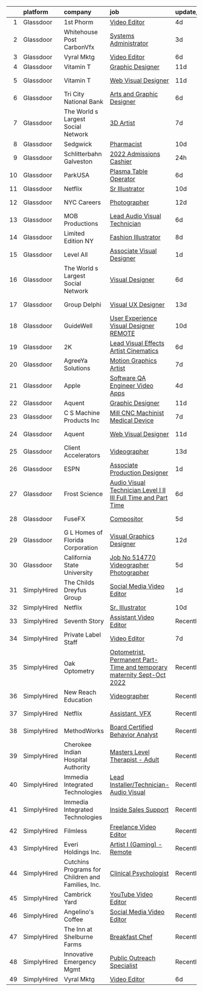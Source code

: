 

|    | platform    | company                                           | job                                                                                                                                                                                                                                                                                                                                                                                                                                                                                                                                                                                                                                                                                                                                                                                                                                                                                                                                                                                                                                                                                                                                                                                                                                                                                                                 | update_time   | location             |
|---:|:------------|:--------------------------------------------------|:--------------------------------------------------------------------------------------------------------------------------------------------------------------------------------------------------------------------------------------------------------------------------------------------------------------------------------------------------------------------------------------------------------------------------------------------------------------------------------------------------------------------------------------------------------------------------------------------------------------------------------------------------------------------------------------------------------------------------------------------------------------------------------------------------------------------------------------------------------------------------------------------------------------------------------------------------------------------------------------------------------------------------------------------------------------------------------------------------------------------------------------------------------------------------------------------------------------------------------------------------------------------------------------------------------------------|:--------------|:---------------------|
|  1 | Glassdoor   | 1st Phorm                                         | [Video Editor](https://www.glassdoor.com/partner/jobListing.htm?pos=105&ao=1110586&s=58&guid=0000018118e86fadbaac87a27a4625d6&src=GD_JOB_AD&t=SR&vt=w&ea=1&cs=1_883567a1&cb=1653980295438&jobListingId=1007895334569&cpc=3E251C7E648E8D76&jrtk=3-0-1g4cegruer15e801-1g4cegrutq0u9800-2b8b6a2e83d3ae42--6NYlbfkN0AuAjYKnBHsdkcMxrD7ZJITXxV72vImVt5xOyKRJQecNAe9lQrsZPplRQaaWP26GCI5WWiPkrIIGtVwuwPPcHJH8KLc-Ro81IZYmy4WBhrib5UQpGt_-i6qxmAaMmogJhHpCgbCuQ53BOwH8YiWWEsGsspce6s4XHqewKlgD7ZgxSD6mrI_8ps5cCyOxB8adKDHatkLCQ_-8JZVUps4_jTTeiCYb0nTtXfrppIEFMga-3GOFnSjtk_b6gnSv4BNDlkr3aYPCxxaLwyd5-3hg8gRkxSgdMt_JNqfY-TrtiEbas2dYKoB7bpMeytN3n4Wr8eQjgIZhXy7H-olBfREQzbZbhgcgt7A9T2FFSNRLyTZOf9OLqWjMch2S_dHfIzDLdLsPRNml_j6D4hVLUKGqy42kMuEiDDy5HQ3-t5ZZ78AHMA3QZZWfSHmFoS3QPJNa3maFNbhmpZco1Wh-NceZAzUYZkdzBHJby8yHP-nDt08a4GNk91txq_c)                                                                                                                                                                                                                                                                                                                                                                                                                                                                             | 4d            | Fenton, MO           |
|  2 | Glassdoor   | Whitehouse Post   CarbonVfx                       | [Systems Administrator](https://www.glassdoor.com/partner/jobListing.htm?pos=104&ao=1110586&s=58&guid=0000018118e86fadbaac87a27a4625d6&src=GD_JOB_AD&t=SR&vt=w&ea=1&cs=1_c2f66d00&cb=1653980295438&jobListingId=1007898674568&cpc=18C9CE28155C17C5&jrtk=3-0-1g4cegruer15e801-1g4cegrutq0u9800-bc8aa8a7b4b16829--6NYlbfkN0DJ9Yl_ycJQ4E3DfPxLX-qRH4ZtXmUQDeZJJEArTLTcZOiPjrgWaPmoFwEJ1fjKgSdeYe45Vhgp4wYwzfcXQtwhHFtg4oO8tuboXhAoPF46l0B3TnDH3Ns-lWx3PwN-tqgCQrYw7Rl_U6nMTtBBGORr8jljPiytuUZSJkBE52WVpihAwW9gPb15auIIwWtDQ7n3DLSfyX31NILPwng0gs-y775CmuXSVpQ0LYRYAm07Eq-Uin26xWOVNIf9V_XwCTU5JaGZ0JrDAkFz42o-6ldVij1bkqSUIrtba7x5V-0zg4fLfANsVQna7veHSd5t0XxtcM9zfHvLFgOvazwbCTarZOPlzpuC5LRjn_CjySGz-F6WvJrSI3NTjJ1Bq5CG3J-DHmUa4ich1p-vaaFUsfYuZsyucIYNDI6QQ7ybaLW5QB8WqUpIsXvq6bNbkB5-SSqXf7YG5G5vgHqpww8dQFkRP0gD_6Od4BHl-lFnyMohkPjlmqH7VVb9y-4gopNa_oo%3D)                                                                                                                                                                                                                                                                                                                                                                                                                                                      | 3d            | New York, NY         |
|  3 | Glassdoor   | Vyral Mktg                                        | [Video Editor](https://www.glassdoor.com/partner/jobListing.htm?pos=120&ao=1136043&s=58&guid=0000018118e86fadbaac87a27a4625d6&src=GD_JOB_AD&t=SR&vt=w&ea=1&cs=1_56e1b3a5&cb=1653980295441&jobListingId=1007889695459&jrtk=3-0-1g4cegruer15e801-1g4cegrutq0u9800-2de894077b9d2457-)                                                                                                                                                                                                                                                                                                                                                                                                                                                                                                                                                                                                                                                                                                                                                                                                                                                                                                                                                                                                                                  | 6d            | Omaha, NE            |
|  4 | Glassdoor   | Vitamin T                                         | [Graphic Designer](https://www.glassdoor.com/partner/jobListing.htm?pos=116&ao=1110586&s=58&guid=0000018118e86fadbaac87a27a4625d6&src=GD_JOB_AD&t=SR&vt=w&cs=1_3a23716a&cb=1653980295440&jobListingId=1007877187329&cpc=9908D8D4413DBB8A&jrtk=3-0-1g4cegruer15e801-1g4cegrutq0u9800-a904d3ba8a45659f--6NYlbfkN0DMrcEu7yrtATojKJA7cEzGQ3FdRGWLh0CZQInL4ECGI6k5tN82kdM0OKoro5eXmjrufZqZtXfByh95POie7Dk4LU8AtDKfROUtvhwyHSRX0BPiC4O9LsMimw_JRRO4mI7EgKB9dPnx7FcR5W7gjg1_OSVrvxRwmVUfNlu4UljO7qmunUeQxQ8sg9Rfd1A3Y1r7VfgkFqe45xXtq8pAT9IpyajOgm3jxp0uO18HXWuwNFJRtBdT3LluFNIq2IXhz05rfe9_tSNZoaCiZ9gyuZTRnScCr6yhWgpYNQroEjYAlEZX0qiaF5czuy4pQk5miUx3SRJx_98Y1w-tYFTgfKU7gshBiuByP6-pQ55WsfK6OIleLUEuo9z70UOtlbWtRC35gfkCHEyu7lWh8DR2gzfh-X54sE-353484gDkFwupYRvpMl_2l9gMKq41bMZN29UJN1OL5RowvA%3D%3D)                                                                                                                                                                                                                                                                                                                                                                                                                                                                                                                  | 11d           | Remote               |
|  5 | Glassdoor   | Vitamin T                                         | [Web   Visual Designer](https://www.glassdoor.com/partner/jobListing.htm?pos=117&ao=1110586&s=58&guid=0000018118e86fadbaac87a27a4625d6&src=GD_JOB_AD&t=SR&vt=w&cs=1_5608bd29&cb=1653980295441&jobListingId=1007877187508&jrtk=3-0-1g4cegruer15e801-1g4cegrutq0u9800-acaad14bb38a695d--6NYlbfkN0DMrcEu7yrtATojKJA7cEzGQ3FdRGWLh0CZQInL4ECGI6k5tN82kdM0cJmh4vC7Ggio7PLdgOHHVuOzOi6uTs9RWHmyaiKaD_HkUk0hROxddZEloLnbtSaaLeJWzugv_0jKLMHoNcUu8Yx0lCeLcIoVzfX7h3VX2SqFCN2y-ptS2woJaCCfCH2lOIDj6Mf7tbGYLnUhjj2c90__hQSUUFiVhA1UEwMaKNoTGDR7FG5DkOIaYNKnkSsKpaUMwZOkF8yCLf-PETL58TthSLmxQM05K2jRpVZBqYzGouckHHmAklwd3q50A-ZwslAz5Sef4KecYtQL-VaN8xly12x_l9ORK6muBpGGwSdERx-nSUFcJRVBrN82iSd1eXxTaOaI4yasQZIwjWooc5qVbQsTxdBq7HZ3bWSuNlMgUwEKO-FocJGlQw24VWq_XJ8RrlsdPszDkv4NeX6UsA%3D%3D)                                                                                                                                                                                                                                                                                                                                                                                                                                                                                                                                  | 11d           | Houston, TX          |
|  6 | Glassdoor   | Tri City National Bank                            | [Arts and Graphic Designer](https://www.glassdoor.com/partner/jobListing.htm?pos=123&ao=1136043&s=58&guid=0000018118e86fadbaac87a27a4625d6&src=GD_JOB_AD&t=SR&vt=w&cs=1_b6b96173&cb=1653980295441&jobListingId=1007887952504&jrtk=3-0-1g4cegruer15e801-1g4cegrutq0u9800-1e8853d53a006f09-)                                                                                                                                                                                                                                                                                                                                                                                                                                                                                                                                                                                                                                                                                                                                                                                                                                                                                                                                                                                                                          | 6d            | Oak Creek, WI        |
|  7 | Glassdoor   | The World s Largest Social Network                | [3D Artist](https://www.glassdoor.com/partner/jobListing.htm?pos=114&ao=1110586&s=58&guid=0000018118e86fadbaac87a27a4625d6&src=GD_JOB_AD&t=SR&vt=w&ea=1&cs=1_36945fe1&cb=1653980295440&jobListingId=1007887320014&cpc=451933188B21919D&jrtk=3-0-1g4cegruer15e801-1g4cegrutq0u9800-5a9b5b0777c65463--6NYlbfkN0DSgjPPcnEdvoK3uuxfISLALE6pB1FR7YSHOr_tSg5_QGIhoz_2VqUepdcKLBLI_zS2blUDbD7HHtjy1zKC_nmU-WXsTEr0zUGrzPJlaAdyCnT4m7SFmb2u7B4QI22uFENgKBdGeJpQrBaDSPonRTJFynOiHdeaKH7RCKR4zL4zhEfeWF35rSkYk_oq6qEcAY6pGhouFD_Q4ZDhUmqD_JAY0GPl0pvTK33MfiYmc87iXV94H--OvoZEDslIvJy7xYz5Z41_FKZqYJ6yCQbD1aQpMaTm4g1zKxniHN24bLj5fnuU8rBYi9VKGXS-gG-ueoXGDTS0LdzBy5Pa25zezejrNsT73IuAYml78toTRA1kBsQIPb0zYZ_gVRHg-463UE9Pw8jHqLAwUZn5GJXrcAPD3Fiyqd2pxQovr6u30DVjkn4xR6VqZdDwul3LkidGKdvPceHmjdXHqeCNr1WKTmZXXDtRX-3vRoxyoMMvCp4IUvA35qbpVLw31poQWYZXne7VfdxN6PTl1Y815dlhjzaFZLm_SYr7N36AFv6Nrn0wC7GJuN1yU6Gbb6UMDB5FtIQCsuTToYDGXw%3D%3D)                                                                                                                                                                                                                                                                                                                                                                                    | 7d            | Menlo Park, CA       |
|  8 | Glassdoor   | Sedgwick                                          | [Pharmacist](https://www.glassdoor.com/partner/jobListing.htm?pos=128&ao=1136043&s=58&guid=0000018118e86fadbaac87a27a4625d6&src=GD_JOB_AD&t=SR&vt=w&cs=1_ecb83987&cb=1653980295441&jobListingId=1007880304746&jrtk=3-0-1g4cegruer15e801-1g4cegrutq0u9800-745ed7072bc899ee-)                                                                                                                                                                                                                                                                                                                                                                                                                                                                                                                                                                                                                                                                                                                                                                                                                                                                                                                                                                                                                                         | 10d           | Remote               |
|  9 | Glassdoor   | Schlitterbahn Galveston                           | [2022 Admissions Cashier](https://www.glassdoor.com/partner/jobListing.htm?pos=110&ao=1110586&s=58&guid=0000018118e86fadbaac87a27a4625d6&src=GD_JOB_AD&t=SR&vt=w&cs=1_8b62fdc2&cb=1653980295439&jobListingId=1007903884399&cpc=8795CF9063CD573D&jrtk=3-0-1g4cegruer15e801-1g4cegrutq0u9800-200c3f71515d449f--6NYlbfkN0BezJraaXTUyBqeD2vvm7yHwBKNBmwPhpOyIv_3euX4jjkPtSnsWOvVVYJbZ5ZCDLrLdE8ClggFSIUvWeX2X1DyV1qnXzICJzmUMgXOhjbXkhJArxm0JnJD_9qNPf_Y208-2_W_CVfTOfMtXgDH1GRfJXAy5ZXF3TJ4Dc7XpmV76eM4vYxGktGj4v9tbNBYlVrdc0TDkUUM2tU1sl9ksVqQkWa7x00BIFm17sLbRm6SJ6O65fpc5AuvJ_t6_bAsfBgcBDBqSncanE2Tr5_Cype6tbwrtccZUiyPx-Iv258pRtb_iiNW-F-tnrCBbWTSaD-39cZQ6Lm2_iOpTpshpGStQG8alztZQAFVP_9t-JifgSY3i8nFkml_AySh4pcqK6NEkgiBUojLQY9uf5tCpGPmuwQmV_9cflY3V9NQmw9fBcuSpZ3EDmkrYz-2bpeHrbRBax10tRQuviGLwCvvPvtgFXt_tn70zQjFAaF51bSPGV9CN9ofXgqEHxR0RAvM1oEFa9XeM9r1xXuwfUzrl2uMbINS5sW_FGKUnuQQs51iAk3dO8DUEvwua-klN2bU-LHDx7Q4-CNagfBXxLlS9gDoRb9Q391-cXmumsujb0Qu1_GTSuDWeWoK48xK93f6k16_eGpiodVVEkp9Ci3s-RF-OIsdwAqkFyShSR8-betQn_QVNarTiDQ6zxFyoIUSVQ2yISkjoGSlrHOSyPlDRcDZFxN9a93y7-_9K5i6MBLWmxwcFP5b-7z5kT8VQ_3kzC6THH_XJhEUdd0zJks8hC7eeCkdvnxaMlywzFuLoEhXHIrwL1Aeboz9FfkJg8QtwtAEIDWlZ_R6KTwtKxTGBjSXo0hAgmACHRVNq1eTdBfMhv02Iq7M8nQcvCB0g4FGMgk%3D)                                                         | 24h           | Galveston, TX        |
| 10 | Glassdoor   | ParkUSA                                           | [Plasma Table Operator](https://www.glassdoor.com/partner/jobListing.htm?pos=127&ao=1136043&s=58&guid=0000018118e86fadbaac87a27a4625d6&src=GD_JOB_AD&t=SR&vt=w&cs=1_f00c3ca7&cb=1653980295441&jobListingId=1007889867986&jrtk=3-0-1g4cegruer15e801-1g4cegrutq0u9800-b03be94b91ebca61-)                                                                                                                                                                                                                                                                                                                                                                                                                                                                                                                                                                                                                                                                                                                                                                                                                                                                                                                                                                                                                              | 6d            | Houston, TX          |
| 11 | Glassdoor   | Netflix                                           | [Sr  Illustrator](https://www.glassdoor.com/partner/jobListing.htm?pos=118&ao=1136043&s=58&guid=0000018118e86fadbaac87a27a4625d6&src=GD_JOB_AD&t=SR&vt=w&cs=1_f021136e&cb=1653980295441&jobListingId=1007880312763&jrtk=3-0-1g4cegruer15e801-1g4cegrutq0u9800-aba62c5e690865f5-)                                                                                                                                                                                                                                                                                                                                                                                                                                                                                                                                                                                                                                                                                                                                                                                                                                                                                                                                                                                                                                    | 10d           | Remote               |
| 12 | Glassdoor   | NYC Careers                                       | [Photographer](https://www.glassdoor.com/partner/jobListing.htm?pos=130&ao=1136043&s=58&guid=0000018118e86fadbaac87a27a4625d6&src=GD_JOB_AD&t=SR&vt=w&cs=1_3d685e69&cb=1653980295441&jobListingId=1007873133841&jrtk=3-0-1g4cegruer15e801-1g4cegrutq0u9800-4e7b1ebae02a3519-)                                                                                                                                                                                                                                                                                                                                                                                                                                                                                                                                                                                                                                                                                                                                                                                                                                                                                                                                                                                                                                       | 12d           | Brooklyn, NY         |
| 13 | Glassdoor   | MOB Productions                                   | [Lead Audio Visual Technician](https://www.glassdoor.com/partner/jobListing.htm?pos=102&ao=1110586&s=58&guid=0000018118e86fadbaac87a27a4625d6&src=GD_JOB_AD&t=SR&vt=w&ea=1&cs=1_3c6471d1&cb=1653980295438&jobListingId=1007889712912&cpc=1120CD366D53BFD9&jrtk=3-0-1g4cegruer15e801-1g4cegrutq0u9800-ab029ab16408aced--6NYlbfkN0ABlbJPZ0stUHpmFXGlQZFkOa9tZ2h99uxB09vaEB3zwXxRPgpU-i-zf8TtwM7Hmje4rvHHpk0XPrj4TDAefpNvoCVT6VHhzoP8_iqyFOFmQ6O5hlG-JThRauFQU7GfV8wFTNdcFw07ohKFVOnuWmCLFCJfXwYhTHmdnoc6kzr7LwAcx4fIwfohFa-p4ZI8wZD4hwAqW56GtYct5wRZ3-FFFZoDQti7QVZ8U69Gur4t36rWPJjSOp-5lzJi_gCNdGbCFqFgEetg5W_25Y8UxG5I5PoZBQPdzzTio5JfwyIonEjftIL6ElLaVylCwXDnjlPtrmnacbNQP52XmsJMuIj0zYWj539SrJh_-AntkblLrIct7YMR-NOsb9Rt946ewngY8idkjY6gVq30Z0yhcxGWLvmgKVbkZ5nv9xz6wNdf4aPg63oKgic5aRnNN722eAe2d6yIaxvzSG0U4zbl-5gZsVXX-BJ0O3F4HrIO2f8GNiFbFeE_XSSMUxQ4M-xe47rUL_b0eMi7bA%3D%3D)                                                                                                                                                                                                                                                                                                                                                                                                                                 | 6d            | Alabama              |
| 14 | Glassdoor   | Limited Edition NY                                | [Fashion Illustrator](https://www.glassdoor.com/partner/jobListing.htm?pos=119&ao=1136043&s=58&guid=0000018118e86fadbaac87a27a4625d6&src=GD_JOB_AD&t=SR&vt=w&ea=1&cs=1_9854da33&cb=1653980295441&jobListingId=1007882435011&jrtk=3-0-1g4cegruer15e801-1g4cegrutq0u9800-7d49bf2b1f033683-)                                                                                                                                                                                                                                                                                                                                                                                                                                                                                                                                                                                                                                                                                                                                                                                                                                                                                                                                                                                                                           | 8d            | Monroe, NY           |
| 15 | Glassdoor   | Level All                                         | [Associate Visual Designer](https://www.glassdoor.com/partner/jobListing.htm?pos=112&ao=1110586&s=58&guid=0000018118e86fadbaac87a27a4625d6&src=GD_JOB_AD&t=SR&vt=w&cs=1_f93602ea&cb=1653980295439&jobListingId=1007901804440&cpc=FA84DF7EA1EC2398&jrtk=3-0-1g4cegruer15e801-1g4cegrutq0u9800-624adba811050515--6NYlbfkN0CgBgcxuOwrlzWFp0xvOgllyDb1Hw7UsKEX_IsXppgvM45FUqvDc36zKvNsGjws-2g1kKo9pMTIURXbdSCGpjqaGLZRu-lf2fHVHODx_34wbLPsjQAuIEaMwwqmU6TEKyMWu0hXsOQ_SyjefDAzfETugE_LN0y3p8cSMi8MBB8bgrnNZID97D16c5JA-i-_XTPJ5U5BoGMCQVFudha4lKvwYhb5ogk5eJ5gwc8Z-RAjbHMjOljLQib0Yif3E3HQdiierDpocog_P1UGyOJXPCbtNVT8BWuAnP4BYiCszgdSy5rq7ik0RA4sZfYcZazzUEOKmO0Apt8_kvkF_yrarOwk97gwxHNR5HTYNMZT_4jlTdfmg3O2LjTFyAO6ZkjvZd-YQbshthHOqrWPG2p0Epm1fvk2oTHTfY_PM4ZuD8OJUb4h4dMewBVNVMaiSJlaeajJR6gdcDTdc2cnwgPJagYEqf6PHcWPxLw8I68hQDxrO0kQbI_jSJw4LrJ1sXk-dLJhw5mwICbVu0HQiBsYqyOa)                                                                                                                                                                                                                                                                                                                                                                                                                                     | 1d            | New York, NY         |
| 16 | Glassdoor   | The World s Largest Social Network                | [Visual Designer](https://www.glassdoor.com/partner/jobListing.htm?pos=111&ao=1110586&s=58&guid=0000018118e86fadbaac87a27a4625d6&src=GD_JOB_AD&t=SR&vt=w&ea=1&cs=1_c5e53ac3&cb=1653980295440&jobListingId=1007890992120&cpc=9DC6E4D8324653EE&jrtk=3-0-1g4cegruer15e801-1g4cegrutq0u9800-af66c03ac24e5d42--6NYlbfkN0DSgjPPcnEdvoK3uuxfISLALE6pB1FR7YSHOr_tSg5_QGIhoz_2VqUepdcKLBLI_zR7N3HAHyg0z0aRBCTu3Zflq2h9-v3zt9ppqQoqQ8JxvymFTl0RPYfDobvpJQ5gja_2gQGEdstDFbeWEIFRDZLiuSEDT9OsBe6vvum2lUJJFDaLR4BLXAkZtfSOGTqm066VflIsmtAm1KMy9FZiZ0CAKUsWelyq172by1BnupMkUb8o2kXh4m4jkoyohHmMfhu7ljI2zgWj1OkAHwe1AfqLGQzOYeJWT9v1msGOWEO7Gg3ri0BZCt8_jFSYV5ya0yzFKnAabJTrNb2z_vtMKhVWR2VrciXWdckGMDLGPpWafsenxmZM94D34a50tOgwTAzZ6N17w3ASLUXjfJ6Kfbm602pV-7G53UR4mERrYm_qU2g3CY2NPwo2ujaNjg7h4hdN_zKPlxnBM5Uxdlofk39Hs6w3bKK33BQld7a8YKdwuLV0LCJxYAPE6rb71u4PD1lkDniUaJhcpVwSPzjRQ20UisOyIXi6nePblUOwCH1XgtpkqPV9qWQOcpM189ZVjmG-laX9sBEgdQ%3D%3D)                                                                                                                                                                                                                                                                                                                                                                              | 6d            | Menlo Park, CA       |
| 17 | Glassdoor   | Group Delphi                                      | [Visual UX Designer](https://www.glassdoor.com/partner/jobListing.htm?pos=124&ao=1136043&s=58&guid=0000018118e86fadbaac87a27a4625d6&src=GD_JOB_AD&t=SR&vt=w&cs=1_9067e526&cb=1653980295441&jobListingId=1007869100631&jrtk=3-0-1g4cegruer15e801-1g4cegrutq0u9800-43b3aa66620b9583-)                                                                                                                                                                                                                                                                                                                                                                                                                                                                                                                                                                                                                                                                                                                                                                                                                                                                                                                                                                                                                                 | 13d           | New York, NY         |
| 18 | Glassdoor   | GuideWell                                         | [User Experience Visual Designer  REMOTE ](https://www.glassdoor.com/partner/jobListing.htm?pos=125&ao=1136043&s=58&guid=0000018118e86fadbaac87a27a4625d6&src=GD_JOB_AD&t=SR&vt=w&cs=1_fa237d5f&cb=1653980295441&jobListingId=1007880495130&jrtk=3-0-1g4cegruer15e801-1g4cegrutq0u9800-724e2b5a768c864e-)                                                                                                                                                                                                                                                                                                                                                                                                                                                                                                                                                                                                                                                                                                                                                                                                                                                                                                                                                                                                           | 10d           | Remote               |
| 19 | Glassdoor   | 2K                                                | [Lead Visual Effects Artist   Cinematics](https://www.glassdoor.com/partner/jobListing.htm?pos=126&ao=1136043&s=58&guid=0000018118e86fadbaac87a27a4625d6&src=GD_JOB_AD&t=SR&vt=w&ea=1&cs=1_bf383bbe&cb=1653980295441&jobListingId=1007889675388&jrtk=3-0-1g4cegruer15e801-1g4cegrutq0u9800-84e8a4862a6cfd2f-)                                                                                                                                                                                                                                                                                                                                                                                                                                                                                                                                                                                                                                                                                                                                                                                                                                                                                                                                                                                                       | 6d            | Baltimore, MD        |
| 20 | Glassdoor   | AgreeYa Solutions                                 | [Motion Graphics Artist](https://www.glassdoor.com/partner/jobListing.htm?pos=101&ao=1110586&s=58&guid=0000018118e86fadbaac87a27a4625d6&src=GD_JOB_AD&t=SR&vt=w&ea=1&cs=1_9be9a8c5&cb=1653980295437&jobListingId=1007886331434&cpc=AC285F3A3ECA6BB0&jrtk=3-0-1g4cegruer15e801-1g4cegrutq0u9800-0e545c6c0c5a6f7f--6NYlbfkN0Dwb_YIohz4zuU9-hizYTxpAJ9-qZQvsILXUPhgrrTAx6se04rXTQ6aIi-GjthXT2A6hYB0cYB_6bNwjLQbFqCCZLQoEU9rJMK64MBq6L9vZSSjQN1_qF6khJWWiONDYhe70uJMxWf-FI9qSdiBrHIpeaNTwXwyCQp-ZtgK3rlglu-g6NvGY45bl2_GZ39DNNvmzwmp8HRr6qFmdsAlDof22BEQIjfMfeGz4Ucb_SKFgoVHFZZ6PQ986SSbqVXG9gtK8uadpZsrrCW03k-3CNorNxP_j_s3E3Zd2eVigSdEAj_5qzWMoZGzX95UrI2KQPWUkvkaNpcgqow3li1wFuFufU7yqlNefrzXo6C_-7UG2MwHJrfXBu_GHwl77646w8gTOfE9RweuZo5viqcfgJqBeoLO8G9140kmxXlonoF_tCzveDuYLjVwQgjRh_54fbzzRDxFw3r4mqUv5Nip7kvvAlnnWaN6a3X4U-lnOniM1ZQryPo-Rlwrt3RdN9HFZUQ%3D)                                                                                                                                                                                                                                                                                                                                                                                                                                                     | 7d            | Los Angeles, CA      |
| 21 | Glassdoor   | Apple                                             | [Software QA Engineer   Video Apps](https://www.glassdoor.com/partner/jobListing.htm?pos=106&ao=1110586&s=58&guid=0000018118e86fadbaac87a27a4625d6&src=GD_JOB_AD&t=SR&vt=w&cs=1_62561a51&cb=1653980295438&jobListingId=1007894255158&cpc=3BA4CE39D5B5DEF5&jrtk=3-0-1g4cegruer15e801-1g4cegrutq0u9800-959f829bf351a3bf--6NYlbfkN0BvKrLyj5gPmtZO9T8euul8TCxuuKNOtzRJOomxnwSEodTz2Bc-sPZl29JElYHfcoT3xdR6HxbsqIdkq3HChIoCMCrQ6NvNe5VEFahjpW9DiuEZKsrhHRyt4TKZNCEGu7DmkfVnL3vMHYckR1szDbVRCj_XGPNCYXbzRbX-sWu_hbxnzZBNXSTS7HA3waQjFZllNO6SNqBqTBiii5rzPz9paLZo5C-8TS9oxlcrAcCgSJlIzOmLkDXWj88uUGzbXvluYAsW2mljVqoLjLm6iwlKfRnruYGeMeICNupvUzB2WaLZJfJc5ACT4EUMaitk68D65KYJGRJTTGB9hojRIZmLFxYkE2pTKQ0kfeGdnDxAHgZuajPZ-Hr51FcGIrruz_EpdUzs4pLVjMHIGuyPTyJbPX6z6zgBft9f0fllF7FPoOCJOlPrANWHGf3v0Thddu7umBGw__mYicGgyC9GYKWcQkiRBgKDVFu6hwIOIlEEeHjjEAv8CQRrRzP9eTa_c7IiUF_EJAPP0eOC3-s0vmUDGkh5xPVPHCe_015tJ7kYvHlCsGloiq88xsG1rte02hp0l20TM5ZWLXkiv1qSV6dKYYK3OGNuZ5yAiejmJe3-h0yQvD9A_TpnjXFASEDLPpT5Q1bdRitcb_G_hJR0Ck36aggEn3eCd99FGSOIp5pz6FbUBTGaDEaIK6ydB8_mUUWQdt6hWcCFoqXH9A2buSF2XZCtjHorbOj7LFlzhArnZpOoaiO8FLb3y29u8y7td3ywS8JlGXJAVRnlGkWyJN-Jg9SwOtsx9o8m31zOVtmCrkpTP0LHasBfVSBIQjDmhJEr2AtTCRmSLRlq-OZ0Gmng4s54Z5IQX8bkoFXAnJnw297wYuwSFpHhPcW5k0FttD8_oH5OnPp-1cgzGzeASj-gOQoShjgK3Cq94ztKbpU_Mw%3D%3D) | 4d            | Culver City, CA      |
| 22 | Glassdoor   | Aquent                                            | [Graphic Designer](https://www.glassdoor.com/partner/jobListing.htm?pos=115&ao=1110586&s=58&guid=0000018118e86fadbaac87a27a4625d6&src=GD_JOB_AD&t=SR&vt=w&cs=1_28bb2ddf&cb=1653980295440&jobListingId=1007877306846&cpc=AC285F3A3ECA6BB0&jrtk=3-0-1g4cegruer15e801-1g4cegrutq0u9800-6481c9cdaf4baded--6NYlbfkN0DMrcEu7yrtATojKJA7cEzGQ3FdRGWLh0CZQInL4ECGI9gD0Wolx9R2EDT7B77c2cTyQDkqyA_RLZ2dQJPcGTFe5uBIYcfU2tr4e68Tm3MpsOkProIf1YDLd3CCJc0_dd97A9BMhT6qrNPagmMo6aJfw-XVQ8yC-bFCjPxmQEvppNtiN0Im0EbuH5LIpWgqO212Dbm3ChP3tCyG-eexCh10PdWePA0b-NPIqvh5WIYVrIJnNuZM7DqJlJjg83BtQeqYsOrk6V7fEpwPWUCSWaJRndUjL0mmHD-tO9V7iWIwziqclP0AL-MsSxjCZi2PDiYa1YrBRq0Uwr0pv-dgkrp6OsREhKw5BUrBwi0A5U-IT9hSQpuJz4SH8-uCzt-Ij-GUJjRkC9-dbbm2D_t-KLt4ilY2NDG9fvfdHNymOdGPy7bwCtKFnfLftldY_6qvc1M%3D)                                                                                                                                                                                                                                                                                                                                                                                                                                                                                                                                | 11d           | Remote               |
| 23 | Glassdoor   | C S Machine Products  Inc                         | [Mill CNC Machinist  Medical Device ](https://www.glassdoor.com/partner/jobListing.htm?pos=103&ao=1110586&s=58&guid=0000018118e86fadbaac87a27a4625d6&src=GD_JOB_AD&t=SR&vt=w&ea=1&cs=1_c9cc745d&cb=1653980295438&jobListingId=1007885885783&cpc=4E9467AEE1271D89&jrtk=3-0-1g4cegruer15e801-1g4cegrutq0u9800-54d48103ff9000b2--6NYlbfkN0AYQCUbatXbiz87QBb4IeQxt0ZfzY1fLxbG4pXNvbm8uPd2KAdcRwLMtQDQdlHjnOVtBeajuZx1SKcR8hANGDxHa-gF8_jw3owvV-xLO5_DAqNsObFc9N5wiCT1t8DRNVfwCtPUlPSEubd6PT-Qh_SdBo9YnlI4pv0244Sz7jVEHZ9BQJsbYkK_l2-HTxDxikiRvYhdLlFYBTlajTexlugamucyJaAOp7r2fW0nrPoe0FI0r9nPqdweOOcgI95FZCveDV1LpEEFB77vQmsVfMvkeACY_7ARsQv12Q_ojfpwn63Gk3_s_7odmwQQbIyunaAKnhT3-k9zzfJoqNDQQKUTWMyNBnuuUGTUXl-ZzGGB-oUxCBsKO6Vx-cDzaEth9czJk2Wn8fkhOQm1KIXv1MeE8LDdUK83k6PAWwHVUi25XsU6QxzVUVu_SrVfoXS74agpfkCA-7clKJPdxC466KzxLEnK-GBMY3C-WytuwFLqmoMLy6mIupmWBtheRxyUqV5SOxvKwCTyVbEKMb7ulFmy)                                                                                                                                                                                                                                                                                                                                                                                                                      | 7d            | Niles, MI            |
| 24 | Glassdoor   | Aquent                                            | [Web   Visual Designer](https://www.glassdoor.com/partner/jobListing.htm?pos=113&ao=1110586&s=58&guid=0000018118e86fadbaac87a27a4625d6&src=GD_JOB_AD&t=SR&vt=w&cs=1_dbd31f15&cb=1653980295440&jobListingId=1007877306895&cpc=C4A69CCDBB3B9599&jrtk=3-0-1g4cegruer15e801-1g4cegrutq0u9800-8c50e2ad4842a87a--6NYlbfkN0DMrcEu7yrtATojKJA7cEzGQ3FdRGWLh0CZQInL4ECGI9gD0Wolx9R2v-Aex0-GK06tUpF7Kte8fqqztGRCq4ENLlNqhyz04rB-fQzuGVYno_Z9lpHFibgw2jzJN40vTMp0j8SCM8nTGmi6jDYeUpJX2ZBYnOpgTfk7EG5uWdUjSmDsgy3OCstTPutIi-3nOStstAmV19xPrMMjnmd5vdZNC46qncdgOFVFzZYTlWvaXYqBI8Ql9oDJClgqM9u6Y1vFQkQEtU-EK6N6QMhhIarcH-NezGwFns_Vrqk7BarnIyTaTDR4mxRRRU5dHSs9nXHJQONwi8anlbgN99Irkt3zfy9qpnWz6xMHNIrJF4T5RQwKoEiRJasrDdgg81UdUoHd3lSWNAVJ78fzV2YpBl-_2Ui1N9ffCTLbt6LyMS45S42yKk51aK6o50OHt-rcpso%3D)                                                                                                                                                                                                                                                                                                                                                                                                                                                                                                                           | 11d           | Houston, TX          |
| 25 | Glassdoor   | Client Accelerators                               | [Videographer](https://www.glassdoor.com/partner/jobListing.htm?pos=107&ao=1110586&s=58&guid=0000018118e86fadbaac87a27a4625d6&src=GD_JOB_AD&t=SR&vt=w&cs=1_b6cf62ad&cb=1653980295438&jobListingId=1007869141107&cpc=1D891ED3EFC3904E&jrtk=3-0-1g4cegruer15e801-1g4cegrutq0u9800-d20257b46e3c6aab--6NYlbfkN0DgvUoOdC4FdJ9kzlUrAVu-KOCwxs-UeXu6z0JoJpQkTorfA3doRkZk_G2nbMNhy823MPRfww24WklNWLHIVtleHHkep1UF5vmuvb4dkqYU3-Rv0MPbWePCjwh0dcBAnU6MklHgokbWw0yAY3SyPMBhW0dJuLl6MYOwdC5-sWTHLaTPuZIUhK37OBO6ulWgYU-S92ZF54SCVGfc0xQR-0iFqChGnGon1lcopVPz3TnUW5XK4BOi9-ogTlvw4n_51KYtnKB6vclIu7CZ5cqJ0SLvzXSDLWhePs6BNxP9cQK1reh_V33f6Zcx1dZt5ZnQwpi5hCOrrsBOLcyPDX7u6Vwob3LF6uGFtcRrU6_YPT0-CMZIzAQF8DBFgwCp61TOr01sqa43Y1iz8oob2TYqsx3cbQU7wDPhTXbK7OM3DPY8JCZm66wIUVP7XLc_dskgLPVDldUZyTag3OvItw22bHVrY3QQGnu0amKKDYg9d1dTa5zG0WajG8zh5MmMvUMPWyL-XAiJWeDv2A%3D%3D)                                                                                                                                                                                                                                                                                                                                                                                                                                                      | 13d           | Augusta, GA          |
| 26 | Glassdoor   | ESPN                                              | [Associate Production Designer](https://www.glassdoor.com/partner/jobListing.htm?pos=108&ao=1110586&s=58&guid=0000018118e86fadbaac87a27a4625d6&src=GD_JOB_AD&t=SR&vt=w&cs=1_728ca23d&cb=1653980295438&jobListingId=1007901619650&cpc=B101C867B3EF2D75&jrtk=3-0-1g4cegruer15e801-1g4cegrutq0u9800-17c814e3baa686e7--6NYlbfkN0DAFTyt7pbDCC2JPO79CSdi1dIb81yjczP5qsKcZIxgiYm3-7g-689Ur9xqU8QiYHXTyCCGyKT2nqNvH23tbHXnesddB4A0YQg1jOOnC7A4rDgRBHvlDWvPgtFAQ8ABBMh6BrE9lo5NmcQjfDwJGBI4hGe5mJPe9qufdeu32eOX6v4lrNnEA0vf2nf59nuvv3BH4A-p7P2I-9hxIzknvkSfwBJ6vm38JTkaJ6pa2CDDdoY3VrGuxWp2crOKLWCpxap5SEM2P594js-ckjjF8HkiM2AGdYiKClk4Xok6XRf8JwFeTy4RAlm9BsojHTl-xRzNYAiyL52AVq5egnxskULDB9o8j-e-Go3Wlz-l6SxOKSULWHaBf9raceEl2Hh9KtNXHYLTDYVeUYCsEbdS0nfZ1VxCmQdDbNkPU2IlHv_NVIXXUHlmTUpJ)                                                                                                                                                                                                                                                                                                                                                                                                                                                                                                                                 | 1d            | Bristol, CT          |
| 27 | Glassdoor   | Frost Science                                     | [Audio Visual Technician  Level I  II  III   Full Time and Part Time ](https://www.glassdoor.com/partner/jobListing.htm?pos=109&ao=1110586&s=58&guid=0000018118e86fadbaac87a27a4625d6&src=GD_JOB_AD&t=SR&vt=w&ea=1&cs=1_eb050254&cb=1653980295439&jobListingId=1007889706121&cpc=59DEFF8D475298C3&jrtk=3-0-1g4cegruer15e801-1g4cegrutq0u9800-4f773ce63752012e--6NYlbfkN0D6DzdtCxN1EoYbtM2SK66doQc7720qAuAtQMG-EVmL0N7YQmNHdSJWgJoAyCu20eCYvszpuT58Vi33HmfSRkYL0s5eBumR0CpOfbCeXxVBYd2QEApPypItKDeFTPf4rGRTXVDEF1WbHIksRhu1WoNRuXL5UECDntIZtH-jIQMLYef7BT1BORTS9pZKBi5gnrvdyKnNUdM8DtQMhUQvpgepfZCNX-QKHnZGXC_chtBwWaRvj4uk_VEIEOg4gxzwompF-QEfNuflJFTBkhPBS9AHWJmhNTSTCYuNBrRtRkQfG9QZPTP9wByrlsak3b_TXunbvp6wBOeP0AqeU8cOcYWpLNOf2CC20K40nCWtFUmcZA4hiJxBmzVia0sW79UCFOdZK3hZ8qpSmTua-_njMgXF7CBRC28WsKW6hu3Np6n08i_LHm1EHmeKmcEILBXwD6D6K4rtHECEZV6vB_mozLSMmib2YTWxdNVP0bYVXv05D6EvlBPL-EBM6gC9XYXMGl5X_Gz2UQ3Rd0hBDerUAQvxjWT9a9iGi8sgbx6Jlt9o1PoQHKxMRvTL)                                                                                                                                                                                                                                                                                                                                                     | 6d            | Miami, FL            |
| 28 | Glassdoor   | FuseFX                                            | [Compositor](https://www.glassdoor.com/partner/jobListing.htm?pos=129&ao=1136043&s=58&guid=0000018118e86fadbaac87a27a4625d6&src=GD_JOB_AD&t=SR&vt=w&cs=1_5742f6dc&cb=1653980295441&jobListingId=1007893407360&jrtk=3-0-1g4cegruer15e801-1g4cegrutq0u9800-a940d67f2c5f43b5-)                                                                                                                                                                                                                                                                                                                                                                                                                                                                                                                                                                                                                                                                                                                                                                                                                                                                                                                                                                                                                                         | 5d            | New York, NY         |
| 29 | Glassdoor   | G L Homes of Florida Corporation                  | [Visual Graphics Designer](https://www.glassdoor.com/partner/jobListing.htm?pos=122&ao=1136043&s=58&guid=0000018118e86fadbaac87a27a4625d6&src=GD_JOB_AD&t=SR&vt=w&cs=1_fd3e9a9f&cb=1653980295441&jobListingId=1007875149918&jrtk=3-0-1g4cegruer15e801-1g4cegrutq0u9800-0e18f59acc450623-)                                                                                                                                                                                                                                                                                                                                                                                                                                                                                                                                                                                                                                                                                                                                                                                                                                                                                                                                                                                                                           | 12d           | Sunrise, FL          |
| 30 | Glassdoor   | California State University                       | [Job No  514770 Videographer Photographer](https://www.glassdoor.com/partner/jobListing.htm?pos=121&ao=1136043&s=58&guid=0000018118e86fadbaac87a27a4625d6&src=GD_JOB_AD&t=SR&vt=w&cs=1_a0647082&cb=1653980295441&jobListingId=1007893494381&jrtk=3-0-1g4cegruer15e801-1g4cegrutq0u9800-2e1c48711171fba2-)                                                                                                                                                                                                                                                                                                                                                                                                                                                                                                                                                                                                                                                                                                                                                                                                                                                                                                                                                                                                           | 5d            | Bakersfield, CA      |
| 31 | SimplyHired | The Childs Dreyfus Group                          | [Social Media Video Editor](https://www.simplyhired.com/job/erpvasoOHBFGW3fsi9Kdb0NElHRaMRMS0zbrJ4AKRAKg8LjpGup1hg?q=visual+effects)                                                                                                                                                                                                                                                                                                                                                                                                                                                                                                                                                                                                                                                                                                                                                                                                                                                                                                                                                                                                                                                                                                                                                                                | 1d            | Remote +15 locations |
| 32 | SimplyHired | Netflix                                           | [Sr. Illustrator](https://www.simplyhired.com/job/gvB5XFtICjHSsyDCaMyJK4Csma9RGhnfWSJeR-ckq2WqNuSwBrIklQ?q=visual+effects)                                                                                                                                                                                                                                                                                                                                                                                                                                                                                                                                                                                                                                                                                                                                                                                                                                                                                                                                                                                                                                                                                                                                                                                          | 10d           | Remote               |
| 33 | SimplyHired | Seventh Story                                     | [Assistant Video Editor](https://www.simplyhired.com/job/8asRCcy7S4v2-G7XqJJ9cxfTvr0ICqbBnVpGcR-RxNLU7Vc8Z0hJNQ?q=visual+effects)                                                                                                                                                                                                                                                                                                                                                                                                                                                                                                                                                                                                                                                                                                                                                                                                                                                                                                                                                                                                                                                                                                                                                                                   | Recently      | Remote               |
| 34 | SimplyHired | Private Label Staff                               | [Video Editor](https://www.simplyhired.com/job/rfyD7-oJ6q7aX3hwSWvaNhBo7ZlpGY4VqE3cA8PkIuCQARAwRmtd8Q?q=visual+effects)                                                                                                                                                                                                                                                                                                                                                                                                                                                                                                                                                                                                                                                                                                                                                                                                                                                                                                                                                                                                                                                                                                                                                                                             | 7d            | Baltimore, MD        |
| 35 | SimplyHired | Oak Optometry                                     | [Optometrist, Permanent Part-Time and temporary maternity Sept-Oct 2022](https://www.simplyhired.com/job/udWNSEY6yGTy5UCabydvxw35zWx6YmHbUQx2jFC3n2ujwfj3fCXKHw?q=visual+effects)                                                                                                                                                                                                                                                                                                                                                                                                                                                                                                                                                                                                                                                                                                                                                                                                                                                                                                                                                                                                                                                                                                                                   | Recently      | Valencia, CA         |
| 36 | SimplyHired | New Reach Education                               | [Videographer](https://www.simplyhired.com/job/e5WXMy0c-kgPFve5bws49szqT_Ao7LGEW3vToKwtZgF6uCpw4m1b5Q?q=visual+effects)                                                                                                                                                                                                                                                                                                                                                                                                                                                                                                                                                                                                                                                                                                                                                                                                                                                                                                                                                                                                                                                                                                                                                                                             | Recently      | Tempe, AZ            |
| 37 | SimplyHired | Netflix                                           | [Assistant, VFX](https://www.simplyhired.com/job/YHi7mIFROqeLOpluPbTlNR4OLYp3Qzu5VsJL12ROcVvbUe4pPWIJzg?q=visual+effects)                                                                                                                                                                                                                                                                                                                                                                                                                                                                                                                                                                                                                                                                                                                                                                                                                                                                                                                                                                                                                                                                                                                                                                                           | Recently      | Los Angeles, CA      |
| 38 | SimplyHired | MethodWorks                                       | [Board Certified Behavior Analyst](https://www.simplyhired.com/job/waBo_4fr9ocI3OA_ESqiA7ISWzJojZp5ZrK-JYrPE2Mc-utbYfKTEw?q=visual+effects)                                                                                                                                                                                                                                                                                                                                                                                                                                                                                                                                                                                                                                                                                                                                                                                                                                                                                                                                                                                                                                                                                                                                                                         | Recently      | Anchorage, AK        |
| 39 | SimplyHired | Cherokee Indian Hospital Authority                | [Masters Level Therapist - Adult](https://www.simplyhired.com/job/Zb1f9ndDfCV9DwGpRQtBDaD502p99LL1Fuxm0qJ1PxK8iNIQhLI8UA?q=visual+effects)                                                                                                                                                                                                                                                                                                                                                                                                                                                                                                                                                                                                                                                                                                                                                                                                                                                                                                                                                                                                                                                                                                                                                                          | Recently      | Cherokee, NC         |
| 40 | SimplyHired | Immedia Integrated Technologies                   | [Lead Installer/Technician-Audio Visual](https://www.simplyhired.com/job/IL_TH2SXPlz2tOw2DDE_I22xSpEewZlkJne33ZaAXd-CmCI5oTmI_A?q=visual+effects)                                                                                                                                                                                                                                                                                                                                                                                                                                                                                                                                                                                                                                                                                                                                                                                                                                                                                                                                                                                                                                                                                                                                                                   | Recently      | Scottsdale, AZ       |
| 41 | SimplyHired | Immedia Integrated Technologies                   | [Inside Sales Support](https://www.simplyhired.com/job/5fj02t1TaLCWGsr-ze2vhHzkZhBgG3o10SP-SWIV1PhSGgaW1HCDMA?q=visual+effects)                                                                                                                                                                                                                                                                                                                                                                                                                                                                                                                                                                                                                                                                                                                                                                                                                                                                                                                                                                                                                                                                                                                                                                                     | Recently      | Scottsdale, AZ       |
| 42 | SimplyHired | Filmless                                          | [Freelance Video Editor](https://www.simplyhired.com/job/ZsIUXmO3WX9DhX4-I5R1Oqk4VnuG2_QxQleSBhJTIXF-ULMoQkMR4A?q=visual+effects)                                                                                                                                                                                                                                                                                                                                                                                                                                                                                                                                                                                                                                                                                                                                                                                                                                                                                                                                                                                                                                                                                                                                                                                   | Recently      | Charlotte, NC        |
| 43 | SimplyHired | Everi Holdings Inc.                               | [Artist I (Gaming) - Remote](https://www.simplyhired.com/job/0ZDUa4ekuTT8SVCzqELyOSwTvr1UXS779dbm10uPl9axtbVdR-cC4g?q=visual+effects)                                                                                                                                                                                                                                                                                                                                                                                                                                                                                                                                                                                                                                                                                                                                                                                                                                                                                                                                                                                                                                                                                                                                                                               | Recently      | Las Vegas, NV        |
| 44 | SimplyHired | Cutchins Programs for Children and Families, Inc. | [Clinical Psychologist](https://www.simplyhired.com/job/D_kpqaeIkGJrfQvxBPaljAQHK0So3iUCFU9tfDmuhv2uWg89_lVCSg?q=visual+effects)                                                                                                                                                                                                                                                                                                                                                                                                                                                                                                                                                                                                                                                                                                                                                                                                                                                                                                                                                                                                                                                                                                                                                                                    | Recently      | Springfield, MA      |
| 45 | SimplyHired | Cambrick Yard                                     | [YouTube Video Editor](https://www.simplyhired.com/job/8Brxpr9YerXBfpx3aNdNMjY-1JT4S3Ov2P7q8x_iXgL9ovpSCXLBww?q=visual+effects)                                                                                                                                                                                                                                                                                                                                                                                                                                                                                                                                                                                                                                                                                                                                                                                                                                                                                                                                                                                                                                                                                                                                                                                     | Recently      | Remote               |
| 46 | SimplyHired | Angelino's Coffee                                 | [Social Media Video Editor](https://www.simplyhired.com/job/wc8lXazBMo_uipuSrS0cdo3d0WMTE9sRi0Yi4p9bb1yT9V2h9XpG2g?q=visual+effects)                                                                                                                                                                                                                                                                                                                                                                                                                                                                                                                                                                                                                                                                                                                                                                                                                                                                                                                                                                                                                                                                                                                                                                                | Recently      | Pasadena, CA         |
| 47 | SimplyHired | The Inn at Shelburne Farms                        | [Breakfast Chef](https://www.simplyhired.com/job/0jrcAaW3D1ZvF9M_z-J6AuZ238hKRId3b7EM7Mq1o9jXceDBZdeE7Q?q=visual+effects)                                                                                                                                                                                                                                                                                                                                                                                                                                                                                                                                                                                                                                                                                                                                                                                                                                                                                                                                                                                                                                                                                                                                                                                           | Recently      | Shelburne, VT        |
| 48 | SimplyHired | Innovative Emergency Mgmt                         | [Public Outreach Specialist](https://www.simplyhired.com/job/Fl_tmXPuVFrkTAmmBuFLoltun2aRu6tPrYXlkzFi7d6g5UcPtAtKag?q=visual+effects)                                                                                                                                                                                                                                                                                                                                                                                                                                                                                                                                                                                                                                                                                                                                                                                                                                                                                                                                                                                                                                                                                                                                                                               | Recently      | Richmond, KY         |
| 49 | SimplyHired | Vyral Mktg                                        | [Video Editor](https://www.simplyhired.com/job/f_k7JNIUObeNkllM-FLUIY80M9yMuL3KvHWHIm79AxJEp4P-snz2Fg?q=visual+effects)                                                                                                                                                                                                                                                                                                                                                                                                                                                                                                                                                                                                                                                                                                                                                                                                                                                                                                                                                                                                                                                                                                                                                                                             | 6d            | Omaha, NE            |